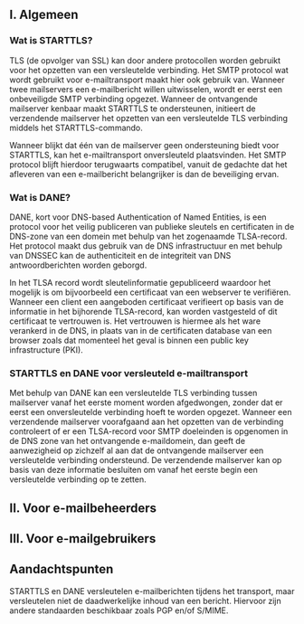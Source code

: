 ## I. Algemeen

### Wat is STARTTLS?
TLS (de opvolger van SSL) kan door andere protocollen worden gebruikt voor het opzetten van een versleutelde verbinding. Het SMTP protocol wat wordt gebruikt voor e-mailtransport maakt hier ook gebruik van. Wanneer twee mailservers een e-mailbericht willen uitwisselen, wordt er eerst een onbeveiligde SMTP verbinding opgezet. Wanneer de ontvangende mailserver kenbaar maakt STARTTLS te ondersteunen, initieert de verzendende mailserver het opzetten van een versleutelde TLS verbinding middels het STARTTLS-commando.

Wanneer blijkt dat één van de mailserver geen ondersteuning biedt voor STARTTLS, kan het e-mailtransport onversleuteld plaatsvinden. Het SMTP protocol blijft hierdoor terugwaarts compatibel, vanuit de gedachte dat het afleveren van een e-mailbericht belangrijker is dan de beveiliging ervan.

### Wat is DANE?
DANE, kort voor DNS-based Authentication of Named Entities, is een protocol voor het veilig publiceren van publieke sleutels en certificaten in de DNS-zone van een domein met behulp van het zogenaamde TLSA-record. Het protocol maakt dus gebruik van de DNS infrastructuur en met behulp van DNSSEC kan de authenticiteit en de integriteit van DNS antwoordberichten worden geborgd.

In het TLSA record wordt sleutelinformatie gepubliceerd waardoor het mogelijk is om bijvoorbeeld een certificaat van een webserver te verifiëren. Wanneer een client een aangeboden certificaat verifieert op basis van de informatie in het bijhorende TLSA-record, kan worden vastgesteld of dit certificaat te vertrouwen is. Het vertrouwen is hiermee als het ware verankerd in de DNS, in plaats van in de certificaten database van een browser zoals dat momenteel het geval is binnen een public key infrastructure (PKI).

### STARTTLS en DANE voor versleuteld e-mailtransport
Met behulp van DANE kan een versleutelde TLS verbinding tussen mailserver vanaf het eerste moment worden afgedwongen, zonder dat er eerst een onversleutelde verbinding hoeft te worden opgezet. Wanneer een verzendende mailserver voorafgaand aan het opzetten van de verbinding controleert of er een TLSA-record voor SMTP doeleinden is opgenomen in de DNS zone van het ontvangende e-maildomein, dan geeft de aanwezigheid op zichzelf al aan dat de ontvangende mailserver een versleutelde verbinding ondersteund. De verzendende mailserver kan op basis van deze informatie besluiten om vanaf het eerste begin een versleutelde verbinding op te zetten.
## II. Voor e-mailbeheerders

## III. Voor e-mailgebruikers

## Aandachtspunten
STARTTLS en DANE versleutelen e-mailberichten tijdens het transport, maar versleutelen niet de daadwerkelijke inhoud van een bericht. Hiervoor zijn andere standaarden beschikbaar zoals PGP en/of S/MIME.
